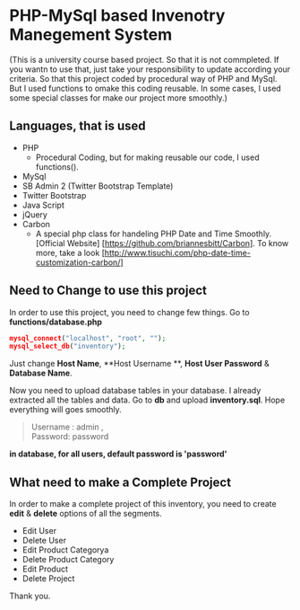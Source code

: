 PHP-MySql based Invenotry Manegement System
==========================================================
(This is a university course based project. So that it is not commpleted. If you wantn to use that, just take your responsibility to update according your criteria. So that this project coded by procedural way of PHP and MySql. But I used functions to omake this coding reusable. In some cases, I used some special classes for make our project more smoothly.)


## Languages, that is used
- PHP
  - Procedural Coding, but for making reusable our code, I used functions(). 
- MySql
- SB Admin 2 (Twitter Bootstrap Template)
- Twitter Bootstrap
- Java Script
- jQuery
- Carbon
  - A special php class for handeling PHP Date and Time Smoothly. [Official Website] [https://github.com/briannesbitt/Carbon]. To know more, take a look [http://www.tisuchi.com/php-date-time-customization-carbon/]



## Need to Change to use this project
In order to use this project, you need to change few things. Go to **functions/database.php** 
```php
mysql_connect("localhost", "root", "");
mysql_select_db("inventory");
```
Just change **Host Name**, **Host Username **, **Host User Password** & **Database Name**.

Now you need to upload database tables in your database. I already extracted all the tables and data. Go to **db** and upload **inventory.sql**. Hope everything will goes smoothly.

> Username : admin   ,   
> Password: password

**in database, for all users, default password is 'password'**




## What need to make a Complete Project
In order to make a complete project of this inventory, you need to create **edit** & **delete** options of all the segments. 
- Edit User 
- Delete User
- Edit Product Categorya
- Delete Product Category
- Edit Product
- Delete Project


Thank you.



